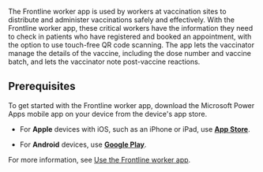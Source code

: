 The Frontline worker app is used by workers at vaccination sites to distribute and administer vaccinations safely and effectively. With the Frontline worker app, these critical workers have the information they need to check in patients who have registered and booked an appointment, with the option to use touch-free QR code scanning. The app lets the vaccinator manage the details of the vaccine, including the dose number and vaccine batch, and lets the vaccinator note post-vaccine reactions.

## Prerequisites

To get started with the Frontline worker app, download the Microsoft Power Apps mobile app on your device from the device's app store.

- For **Apple** devices with iOS, such as an iPhone or iPad, use [**App Store**](https://aka.ms/powerappsios/?azure-portal=true).

- For **Android** devices, use [**Google Play**](https://aka.ms/powerappsandroid/?azure-portal=true).

For more information, see [Use the Frontline worker app](/dynamics365/industry/vaccination-management/check-in-administer/?azure-portal=true).
